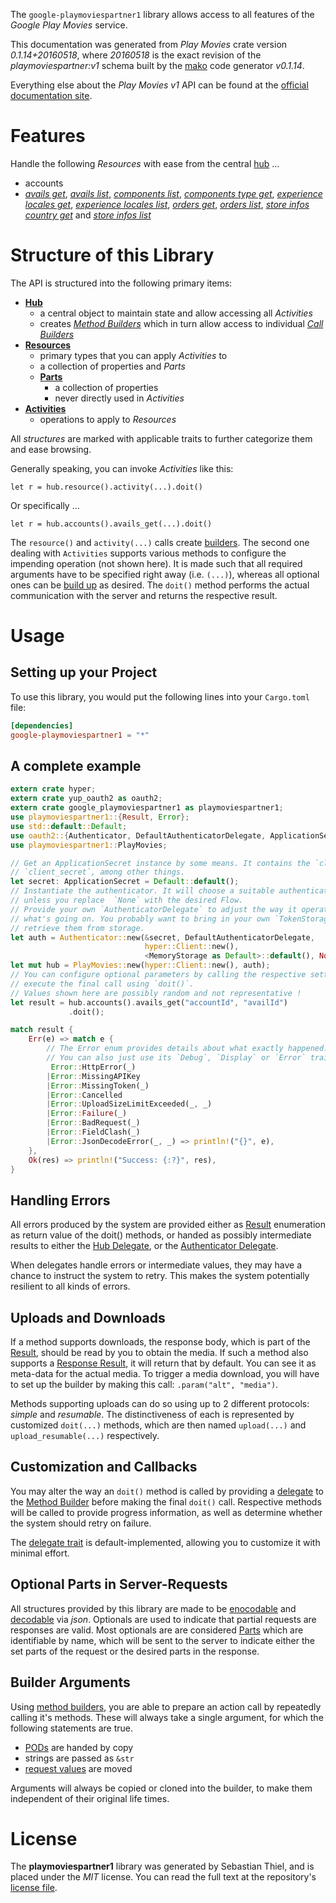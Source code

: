 <!---
DO NOT EDIT !
This file was generated automatically from 'src/mako/api/README.md.mako'
DO NOT EDIT !
-->
The `google-playmoviespartner1` library allows access to all features of the *Google Play Movies* service.

This documentation was generated from *Play Movies* crate version *0.1.14+20160518*, where *20160518* is the exact revision of the *playmoviespartner:v1* schema built by the [mako](http://www.makotemplates.org/) code generator *v0.1.14*.

Everything else about the *Play Movies* *v1* API can be found at the
[official documentation site](https://developers.google.com/playmoviespartner/).
# Features

Handle the following *Resources* with ease from the central [hub](http://byron.github.io/google-apis-rs/google_playmoviespartner1/struct.PlayMovies.html) ... 

* accounts
 * [*avails get*](http://byron.github.io/google-apis-rs/google_playmoviespartner1/struct.AccountAvailGetCall.html), [*avails list*](http://byron.github.io/google-apis-rs/google_playmoviespartner1/struct.AccountAvailListCall.html), [*components list*](http://byron.github.io/google-apis-rs/google_playmoviespartner1/struct.AccountComponentListCall.html), [*components type get*](http://byron.github.io/google-apis-rs/google_playmoviespartner1/struct.AccountComponentTypeGetCall.html), [*experience locales get*](http://byron.github.io/google-apis-rs/google_playmoviespartner1/struct.AccountExperienceLocaleGetCall.html), [*experience locales list*](http://byron.github.io/google-apis-rs/google_playmoviespartner1/struct.AccountExperienceLocaleListCall.html), [*orders get*](http://byron.github.io/google-apis-rs/google_playmoviespartner1/struct.AccountOrderGetCall.html), [*orders list*](http://byron.github.io/google-apis-rs/google_playmoviespartner1/struct.AccountOrderListCall.html), [*store infos country get*](http://byron.github.io/google-apis-rs/google_playmoviespartner1/struct.AccountStoreInfoCountryGetCall.html) and [*store infos list*](http://byron.github.io/google-apis-rs/google_playmoviespartner1/struct.AccountStoreInfoListCall.html)




# Structure of this Library

The API is structured into the following primary items:

* **[Hub](http://byron.github.io/google-apis-rs/google_playmoviespartner1/struct.PlayMovies.html)**
    * a central object to maintain state and allow accessing all *Activities*
    * creates [*Method Builders*](http://byron.github.io/google-apis-rs/google_playmoviespartner1/trait.MethodsBuilder.html) which in turn
      allow access to individual [*Call Builders*](http://byron.github.io/google-apis-rs/google_playmoviespartner1/trait.CallBuilder.html)
* **[Resources](http://byron.github.io/google-apis-rs/google_playmoviespartner1/trait.Resource.html)**
    * primary types that you can apply *Activities* to
    * a collection of properties and *Parts*
    * **[Parts](http://byron.github.io/google-apis-rs/google_playmoviespartner1/trait.Part.html)**
        * a collection of properties
        * never directly used in *Activities*
* **[Activities](http://byron.github.io/google-apis-rs/google_playmoviespartner1/trait.CallBuilder.html)**
    * operations to apply to *Resources*

All *structures* are marked with applicable traits to further categorize them and ease browsing.

Generally speaking, you can invoke *Activities* like this:

```Rust,ignore
let r = hub.resource().activity(...).doit()
```

Or specifically ...

```ignore
let r = hub.accounts().avails_get(...).doit()
```

The `resource()` and `activity(...)` calls create [builders][builder-pattern]. The second one dealing with `Activities` 
supports various methods to configure the impending operation (not shown here). It is made such that all required arguments have to be 
specified right away (i.e. `(...)`), whereas all optional ones can be [build up][builder-pattern] as desired.
The `doit()` method performs the actual communication with the server and returns the respective result.

# Usage

## Setting up your Project

To use this library, you would put the following lines into your `Cargo.toml` file:

```toml
[dependencies]
google-playmoviespartner1 = "*"
```

## A complete example

```Rust
extern crate hyper;
extern crate yup_oauth2 as oauth2;
extern crate google_playmoviespartner1 as playmoviespartner1;
use playmoviespartner1::{Result, Error};
use std::default::Default;
use oauth2::{Authenticator, DefaultAuthenticatorDelegate, ApplicationSecret, MemoryStorage};
use playmoviespartner1::PlayMovies;

// Get an ApplicationSecret instance by some means. It contains the `client_id` and 
// `client_secret`, among other things.
let secret: ApplicationSecret = Default::default();
// Instantiate the authenticator. It will choose a suitable authentication flow for you, 
// unless you replace  `None` with the desired Flow.
// Provide your own `AuthenticatorDelegate` to adjust the way it operates and get feedback about 
// what's going on. You probably want to bring in your own `TokenStorage` to persist tokens and
// retrieve them from storage.
let auth = Authenticator::new(&secret, DefaultAuthenticatorDelegate,
                              hyper::Client::new(),
                              <MemoryStorage as Default>::default(), None);
let mut hub = PlayMovies::new(hyper::Client::new(), auth);
// You can configure optional parameters by calling the respective setters at will, and
// execute the final call using `doit()`.
// Values shown here are possibly random and not representative !
let result = hub.accounts().avails_get("accountId", "availId")
             .doit();

match result {
    Err(e) => match e {
        // The Error enum provides details about what exactly happened.
        // You can also just use its `Debug`, `Display` or `Error` traits
         Error::HttpError(_)
        |Error::MissingAPIKey
        |Error::MissingToken(_)
        |Error::Cancelled
        |Error::UploadSizeLimitExceeded(_, _)
        |Error::Failure(_)
        |Error::BadRequest(_)
        |Error::FieldClash(_)
        |Error::JsonDecodeError(_, _) => println!("{}", e),
    },
    Ok(res) => println!("Success: {:?}", res),
}

```
## Handling Errors

All errors produced by the system are provided either as [Result](http://byron.github.io/google-apis-rs/google_playmoviespartner1/enum.Result.html) enumeration as return value of 
the doit() methods, or handed as possibly intermediate results to either the 
[Hub Delegate](http://byron.github.io/google-apis-rs/google_playmoviespartner1/trait.Delegate.html), or the [Authenticator Delegate](http://byron.github.io/google-apis-rs/google_playmoviespartner1/../yup-oauth2/trait.AuthenticatorDelegate.html).

When delegates handle errors or intermediate values, they may have a chance to instruct the system to retry. This 
makes the system potentially resilient to all kinds of errors.

## Uploads and Downloads
If a method supports downloads, the response body, which is part of the [Result](http://byron.github.io/google-apis-rs/google_playmoviespartner1/enum.Result.html), should be
read by you to obtain the media.
If such a method also supports a [Response Result](http://byron.github.io/google-apis-rs/google_playmoviespartner1/trait.ResponseResult.html), it will return that by default.
You can see it as meta-data for the actual media. To trigger a media download, you will have to set up the builder by making
this call: `.param("alt", "media")`.

Methods supporting uploads can do so using up to 2 different protocols: 
*simple* and *resumable*. The distinctiveness of each is represented by customized 
`doit(...)` methods, which are then named `upload(...)` and `upload_resumable(...)` respectively.

## Customization and Callbacks

You may alter the way an `doit()` method is called by providing a [delegate](http://byron.github.io/google-apis-rs/google_playmoviespartner1/trait.Delegate.html) to the 
[Method Builder](http://byron.github.io/google-apis-rs/google_playmoviespartner1/trait.CallBuilder.html) before making the final `doit()` call. 
Respective methods will be called to provide progress information, as well as determine whether the system should 
retry on failure.

The [delegate trait](http://byron.github.io/google-apis-rs/google_playmoviespartner1/trait.Delegate.html) is default-implemented, allowing you to customize it with minimal effort.

## Optional Parts in Server-Requests

All structures provided by this library are made to be [enocodable](http://byron.github.io/google-apis-rs/google_playmoviespartner1/trait.RequestValue.html) and 
[decodable](http://byron.github.io/google-apis-rs/google_playmoviespartner1/trait.ResponseResult.html) via *json*. Optionals are used to indicate that partial requests are responses 
are valid.
Most optionals are are considered [Parts](http://byron.github.io/google-apis-rs/google_playmoviespartner1/trait.Part.html) which are identifiable by name, which will be sent to 
the server to indicate either the set parts of the request or the desired parts in the response.

## Builder Arguments

Using [method builders](http://byron.github.io/google-apis-rs/google_playmoviespartner1/trait.CallBuilder.html), you are able to prepare an action call by repeatedly calling it's methods.
These will always take a single argument, for which the following statements are true.

* [PODs][wiki-pod] are handed by copy
* strings are passed as `&str`
* [request values](http://byron.github.io/google-apis-rs/google_playmoviespartner1/trait.RequestValue.html) are moved

Arguments will always be copied or cloned into the builder, to make them independent of their original life times.

[wiki-pod]: http://en.wikipedia.org/wiki/Plain_old_data_structure
[builder-pattern]: http://en.wikipedia.org/wiki/Builder_pattern
[google-go-api]: https://github.com/google/google-api-go-client

# License
The **playmoviespartner1** library was generated by Sebastian Thiel, and is placed 
under the *MIT* license.
You can read the full text at the repository's [license file][repo-license].

[repo-license]: https://github.com/Byron/google-apis-rs/LICENSE.md
